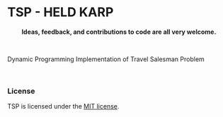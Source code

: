 # TSP - HELD KARP

**<p align="center">Ideas, feedback, and contributions to code are all very welcome.</p>**

</br>

Dynamic Programming Implementation of Travel Salesman Problem

</br>

### License

TSP is licensed under the [MIT license](https://github.com/sobazino/TSP/blob/main/LICENSE).

